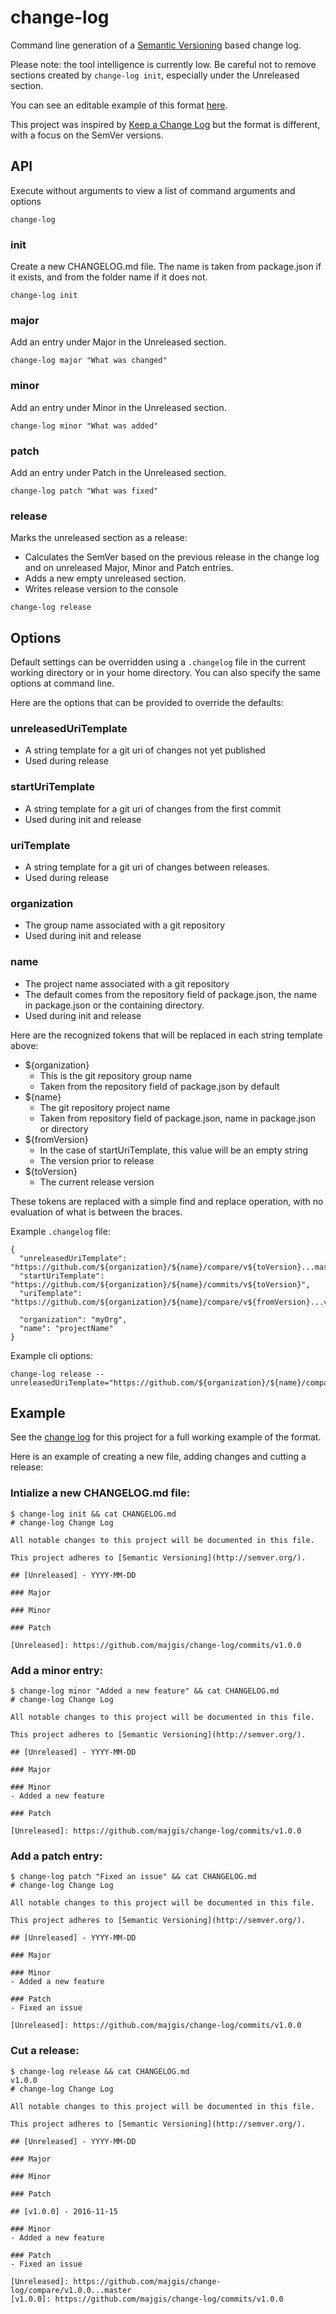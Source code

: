 # change-log

Command line generation of a [Semantic Versioning][0]
based change log.

Please note: the tool intelligence is currently low.  Be careful not to 
remove sections created by `change-log init`, especially under the 
Unreleased section.

You can see an editable example of this format [here][3].

This project was inspired by [Keep a Change Log][2] but the format is 
different, with a focus on the SemVer versions.

## API

Execute without arguments to view a list of command arguments and options

    change-log

### init

Create a new CHANGELOG.md file.
The name is taken from package.json if it exists, and from the folder
name if it does not.

    change-log init
    
### major

Add an entry under Major in the Unreleased section.

    change-log major "What was changed"

### minor

Add an entry under Minor in the Unreleased section.

    change-log minor "What was added"

### patch

Add an entry under Patch in the Unreleased section.

    change-log patch "What was fixed"
    
### release

Marks the unreleased section as a release:
- Calculates the SemVer based on the previous release in the change log 
 and on unreleased Major, Minor and Patch entries.
- Adds a new empty unreleased section.
- Writes release version to the console

```
change-log release
```

## Options

Default settings can be overridden using a `.changelog` file in the 
current working directory or in your home directory.  You can also 
specify the same options at command line.

Here are the options that can be provided to override the defaults:

### unreleasedUriTemplate
- A string template for a git uri of changes not yet published
- Used during release

### startUriTemplate
- A string template for a git uri of changes from the first commit
- Used during init and release

### uriTemplate
- A string template for a git uri of changes between releases.
- Used during release

### organization
- The group name associated with a git repository
- Used during init and release

### name
- The project name associated with a git repository
- The default comes from the repository field of package.json, the 
    name in package.json or the containing directory.
- Used during init and release

Here are the recognized tokens that will be replaced in each string 
template above:

- ${organization}
    - This is the git repository group name
    - Taken from the repository field of package.json by default
- ${name}
    - The git repository project name
    - Taken from repository field of package.json, name in package.json 
    or directory
- ${fromVersion}
    - In the case of startUriTemplate, this value will be an empty string
    - The version prior to release
- ${toVersion}
    - The current release version

These tokens are replaced with a simple find and replace operation, 
with no evaluation of what is between the braces.

Example `.changelog` file:
```
{
  "unreleasedUriTemplate": "https://github.com/${organization}/${name}/compare/v${toVersion}...master",
  "startUriTemplate": "https://github.com/${organization}/${name}/commits/v${toVersion}",
  "uriTemplate": "https://github.com/${organization}/${name}/compare/v${fromVersion}...v${toVersion}",
  
  "organization": "myOrg",
  "name": "projectName"
}
```

Example cli options:

    change-log release --unreleasedUriTemplate="https://github.com/${organization}/${name}/compare/v${toVersion}...master"


## Example

See the [change log][1] for this project for a full working example of
the format.

Here is an example of creating a new file, adding changes and cutting
a release:

### Intialize a new CHANGELOG.md file:
```
$ change-log init && cat CHANGELOG.md
# change-log Change Log

All notable changes to this project will be documented in this file.

This project adheres to [Semantic Versioning](http://semver.org/).

## [Unreleased] - YYYY-MM-DD

### Major

### Minor

### Patch

[Unreleased]: https://github.com/majgis/change-log/commits/v1.0.0
```

### Add a minor entry:
```
$ change-log minor "Added a new feature" && cat CHANGELOG.md 
# change-log Change Log

All notable changes to this project will be documented in this file.

This project adheres to [Semantic Versioning](http://semver.org/).

## [Unreleased] - YYYY-MM-DD

### Major

### Minor
- Added a new feature

### Patch

[Unreleased]: https://github.com/majgis/change-log/commits/v1.0.0
```

### Add a patch entry:
```
$ change-log patch "Fixed an issue" && cat CHANGELOG.md 
# change-log Change Log

All notable changes to this project will be documented in this file.

This project adheres to [Semantic Versioning](http://semver.org/).

## [Unreleased] - YYYY-MM-DD

### Major

### Minor
- Added a new feature

### Patch
- Fixed an issue

[Unreleased]: https://github.com/majgis/change-log/commits/v1.0.0
```

### Cut a release:
```
$ change-log release && cat CHANGELOG.md 
v1.0.0
# change-log Change Log

All notable changes to this project will be documented in this file.

This project adheres to [Semantic Versioning](http://semver.org/).

## [Unreleased] - YYYY-MM-DD

### Major

### Minor

### Patch

## [v1.0.0] - 2016-11-15

### Minor
- Added a new feature

### Patch
- Fixed an issue

[Unreleased]: https://github.com/majgis/change-log/compare/v1.0.0...master
[v1.0.0]: https://github.com/majgis/change-log/commits/v1.0.0

```


  
[0]: http://semver.org/
[1]: https://github.com/majgis/change-log/blob/master/CHANGELOG.md
[2]: http://keepachangelog.com
[3]: https://majgis.github.io/change-log/

